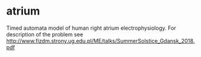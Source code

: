 # atrium
Timed automata model of human right atrium electrophysiology.
For description of the problem  see http://www.fizdm.strony.ug.edu.pl/ME/talks/SummerSolstice_Gdansk_2018.pdf
